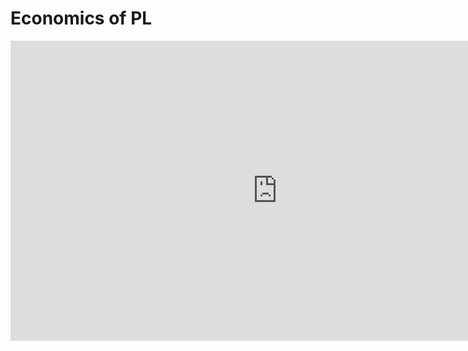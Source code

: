 # Economics of PL

<iframe width="854" height="480" src="https://www.youtube.com/embed/XZ3w_jec1v8?si=T3cMKJCSiXku3G8g" title="YouTube video player" frameborder="0" allow="accelerometer; autoplay; clipboard-write; encrypted-media; gyroscope; picture-in-picture; web-share" referrerpolicy="strict-origin-when-cross-origin" allowfullscreen></iframe>